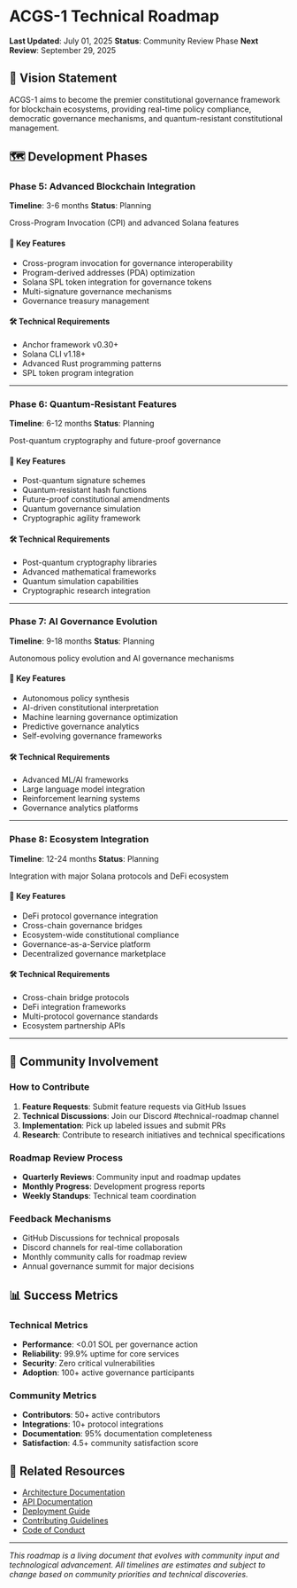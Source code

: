 # ACGS-1 Technical Roadmap

**Last Updated**: July 01, 2025
**Status**: Community Review Phase
**Next Review**: September 29, 2025

## 🎯 Vision Statement

ACGS-1 aims to become the premier constitutional governance framework for blockchain ecosystems, providing real-time policy compliance, democratic governance mechanisms, and quantum-resistant constitutional management.

## 🗺️ Development Phases

### Phase 5: Advanced Blockchain Integration

**Timeline**: 3-6 months
**Status**: Planning

Cross-Program Invocation (CPI) and advanced Solana features

#### 🚀 Key Features
- Cross-program invocation for governance interoperability
- Program-derived addresses (PDA) optimization
- Solana SPL token integration for governance tokens
- Multi-signature governance mechanisms
- Governance treasury management

#### 🛠️ Technical Requirements
- Anchor framework v0.30+
- Solana CLI v1.18+
- Advanced Rust programming patterns
- SPL token program integration

---

### Phase 6: Quantum-Resistant Features

**Timeline**: 6-12 months
**Status**: Planning

Post-quantum cryptography and future-proof governance

#### 🚀 Key Features
- Post-quantum signature schemes
- Quantum-resistant hash functions
- Future-proof constitutional amendments
- Quantum governance simulation
- Cryptographic agility framework

#### 🛠️ Technical Requirements
- Post-quantum cryptography libraries
- Advanced mathematical frameworks
- Quantum simulation capabilities
- Cryptographic research integration

---

### Phase 7: AI Governance Evolution

**Timeline**: 9-18 months
**Status**: Planning

Autonomous policy evolution and AI governance mechanisms

#### 🚀 Key Features
- Autonomous policy synthesis
- AI-driven constitutional interpretation
- Machine learning governance optimization
- Predictive governance analytics
- Self-evolving governance frameworks

#### 🛠️ Technical Requirements
- Advanced ML/AI frameworks
- Large language model integration
- Reinforcement learning systems
- Governance analytics platforms

---

### Phase 8: Ecosystem Integration

**Timeline**: 12-24 months
**Status**: Planning

Integration with major Solana protocols and DeFi ecosystem

#### 🚀 Key Features
- DeFi protocol governance integration
- Cross-chain governance bridges
- Ecosystem-wide constitutional compliance
- Governance-as-a-Service platform
- Decentralized governance marketplace

#### 🛠️ Technical Requirements
- Cross-chain bridge protocols
- DeFi integration frameworks
- Multi-protocol governance standards
- Ecosystem partnership APIs

---

## 🤝 Community Involvement

### How to Contribute
1. **Feature Requests**: Submit feature requests via GitHub Issues
2. **Technical Discussions**: Join our Discord #technical-roadmap channel
3. **Implementation**: Pick up labeled issues and submit PRs
4. **Research**: Contribute to research initiatives and technical specifications

### Roadmap Review Process
- **Quarterly Reviews**: Community input and roadmap updates
- **Monthly Progress**: Development progress reports
- **Weekly Standups**: Technical team coordination

### Feedback Mechanisms
- GitHub Discussions for technical proposals
- Discord channels for real-time collaboration
- Monthly community calls for roadmap review
- Annual governance summit for major decisions

## 📊 Success Metrics

### Technical Metrics
- **Performance**: <0.01 SOL per governance action
- **Reliability**: 99.9% uptime for core services
- **Security**: Zero critical vulnerabilities
- **Adoption**: 100+ active governance participants

### Community Metrics
- **Contributors**: 50+ active contributors
- **Integrations**: 10+ protocol integrations
- **Documentation**: 95% documentation completeness
- **Satisfaction**: 4.5+ community satisfaction score

## 🔗 Related Resources

- [Architecture Documentation](./architecture/)
- [API Documentation](./api/)
- [Deployment Guide](./deployment/)
- [Contributing Guidelines](../CONTRIBUTING.md)
- [Code of Conduct](../CODE_OF_CONDUCT.md)

---

*This roadmap is a living document that evolves with community input and technological advancement. All timelines are estimates and subject to change based on community priorities and technical discoveries.*
